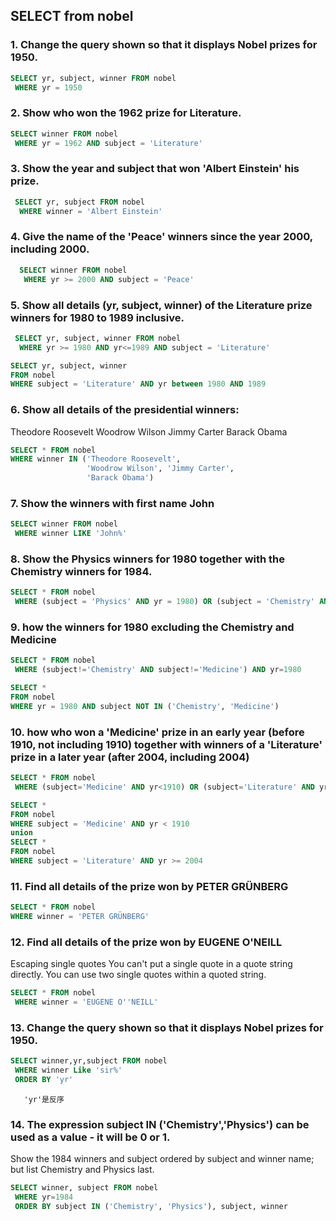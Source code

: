
## SELECT from nobel

### 1. Change the query shown so that it displays Nobel prizes for 1950.
 ```SQL
 SELECT yr, subject, winner FROM nobel
  WHERE yr = 1950
 ```
### 2. Show who won the 1962 prize for Literature.
 ```SQL
 SELECT winner FROM nobel
  WHERE yr = 1962 AND subject = 'Literature'
 ```

### 3. Show the year and subject that won 'Albert Einstein' his prize.
 ```SQL
  SELECT yr, subject FROM nobel
   WHERE winner = 'Albert Einstein'
 ```
### 4. Give the name of the 'Peace' winners since the year 2000, including 2000.
 ```SQL
   SELECT winner FROM nobel
    WHERE yr >= 2000 AND subject = 'Peace'
 ```
### 5. Show all details (yr, subject, winner) of the Literature prize winners for 1980 to 1989 inclusive.
 ```SQL
  SELECT yr, subject, winner FROM nobel
   WHERE yr >= 1980 AND yr<=1989 AND subject = 'Literature'
 ```
 
 ```SQL
SELECT yr, subject, winner 
FROM nobel 
WHERE subject = 'Literature' AND yr between 1980 AND 1989
 ```
### 6. Show all details of the presidential winners:
Theodore Roosevelt
Woodrow Wilson
Jimmy Carter
Barack Obama
 ```SQL
 SELECT * FROM nobel
 WHERE winner IN ('Theodore Roosevelt',
                  'Woodrow Wilson', 'Jimmy Carter',
                  'Barack Obama')
 ```
 
 ### 7. Show the winners with first name John
 ```SQL
 SELECT winner FROM nobel
  WHERE winner LIKE 'John%'
 ```
 
 ### 8. Show the Physics winners for 1980 together with the Chemistry winners for 1984.
 ```SQL
 SELECT * FROM nobel
  WHERE (subject = 'Physics' AND yr = 1980) OR (subject = 'Chemistry' AND yr = 1984)
 ```
 
 ### 9. how the winners for 1980 excluding the Chemistry and Medicine
 ```SQL
 SELECT * FROM nobel
  WHERE (subject!='Chemistry' AND subject!='Medicine') AND yr=1980
 ```
 ```SQL
 SELECT *
 FROM nobel 
 WHERE yr = 1980 AND subject NOT IN ('Chemistry', 'Medicine')
 ```
 ### 10. how who won a 'Medicine' prize in an early year (before 1910, not including 1910) together with winners of a 'Literature' prize in a later year (after 2004, including 2004)
 ```SQL
 SELECT * FROM nobel
  WHERE (subject='Medicine' AND yr<1910) OR (subject='Literature' AND yr>=2004)
 ```
  ```SQL
  SELECT * 
  FROM nobel 
  WHERE subject = 'Medicine' AND yr < 1910 
  union 
  SELECT * 
  FROM nobel 
  WHERE subject = 'Literature' AND yr >= 2004 
 ```
 ### 11. Find all details of the prize won by PETER GRÜNBERG
 ```SQL
 SELECT * FROM nobel 
WHERE winner = 'PETER GRÜNBERG' 
 ```
 
 
 ### 12. Find all details of the prize won by EUGENE O'NEILL
Escaping single quotes
You can't put a single quote in a quote string directly. You can use two single quotes within a quoted string.
 ```SQL
 SELECT * FROM nobel 
  WHERE winner = 'EUGENE O''NEILL' 
 ```
 
  ### 13. Change the query shown so that it displays Nobel prizes for 1950.
 ```SQL
 SELECT winner,yr,subject FROM nobel 
  WHERE winner Like 'sir%' 
  ORDER BY 'yr'
 ```
       'yr'是反序
       
### 14. The expression subject IN ('Chemistry','Physics') can be used as a value - it will be 0 or 1.

Show the 1984 winners and subject ordered by subject and winner name; but list Chemistry and Physics last.
 ```SQL
 SELECT winner, subject FROM nobel
  WHERE yr=1984
  ORDER BY subject IN ('Chemistry', 'Physics'), subject, winner
 ```

